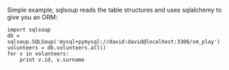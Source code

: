 Simple example, sqlsoup reads the table structures and uses sqlalchemy to give you an ORM:
  
  
    import sqlsoup
    db = sqlsoup.SQLSoup('mysql+pymysql://david:david@localhost:3306/sm_play')
    volunteers = db.volunteers.all()
    for v in volunteers:
        print v.id, v.surname
